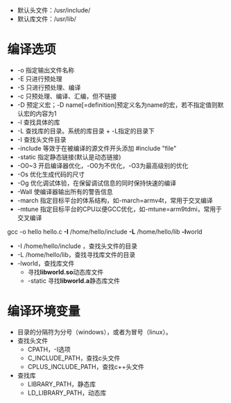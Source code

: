 - 默认头文件：/usr/include/
- 默认库文件：/usr/lib/

# 编译选项
- -o	指定输出文件名称
- -E	只进行预处理
- -S	只进行预处理、编译
- -c	只预处理、编译、汇编，但不链接
- -D	预定义宏；-D name[=definition]预定义名为name的宏，若不指定值则默认宏的内容为1
- -l	查找具体的库
- -L	查找库的目录。系统的库目录 + -L指定的目录下
- -I	查找头文件目录
- -include	等效于在被编译的源文件开头添加 #include "file"
- -static	指定静态链接(默认是动态链接)
- -O0~3	开启编译器优化，-O0为不优化，-O3为最高级别的优化
- -Os		优化生成代码的尺寸
- -Og		优化调试体验，在保留调试信息的同时保持快速的编译
- -Wall	使编译器输出所有的警告信息
- -march	指定目标平台的体系结构，如-march=armv4t，常用于交叉编译
- -mtune	指定目标平台的CPU以便GCC优化，如-mtune=arm9tdmi，常用于交叉编译

gcc -o hello hello.c **-I** /home/hello/include **-L** /home/hello/lib **-l**world
- -I /home/hello/include ，查找头文件的目录
- -L /home/hello/lib，查找寻找库文件的目录
- -lworld，查找库文件
	- 寻找**libworld.so**动态库文件
	- -static 寻找**libworld.a**静态库文件

# 编译环境变量
- 目录的分隔符为分号（windows），或者为冒号（linux）。
- 查找头文件
	- CPATH，-I选项
	- C_INCLUDE_PATH，查找c头文件
	- CPLUS_INCLUDE_PATH，查找c++头文件
- 查找库
	- LIBRARY_PATH，静态库
	- LD_LIBRARY_PATH，动态库